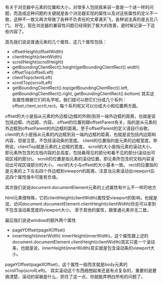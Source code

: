 有关于浏览器中元素的位置和大小，对很多人包括我来说一直是一个谜一样的问题，而造成这种问题的关键就是各个浏览器实现的属性以及对这些属性的定义不一致，这种不一致又再次导致了各种不负责任的文章满天飞，各种说法真的是五花八门。
好在，现在浏览器的兼容性问题已经得到了极大的改善，是时候记录一下这些内容了。


首先我们说说普通元素的几个属性，这几个属性包括：
- offsetHeight(offsetWidth)
- clientHeight(clientWidth)
- scrollHeight(scrollHeight)
- getBoundingClientRect().height(getBoundingClientRect().width) 
- offsetTop(offsetLeft)
- clientTop(clientLeft)
- scrollTop(scrollLeft)
- getBoundingClientRect().top(getBoundingClientRect().left, getBoundingClientRect().right, getBoundingClientRect().bottom)
其实这些属性根据它们的名字呢，我们就可以把它们分成几个系列：offset,client,scrill,rect。每个系列呢又可以分成大小和位置两方面。

offset的大小是指从元素的外边框(边框的外侧)到另一端外边框的距离，也就是说包括边框、内边距、内容。
offset的位置则跟offsetParent有关，指的是从元素的外边框到offsetParent的内边框的距离。至于offsetParent的定义请自行谷歌。
client的大小是指从元素的内边框到另一端内边框的距离，也就是说包括内边距和内容，但是注意，不包括滚动条的宽度。
client的位置指的是元素的边框宽度，举例说，clientTop就是元素的上边框的宽度。
scroll的大小是指元素的滚动大小，即元素所包含的文档内容的总高度，包括看得见的部分和看不见的部分(滚动出可视区域的部分)。
scroll的位置是指元素的滚动位置，即元素所包含的文档内容滚动出可视区域部分的大小。
rect的大小与offset的大小基本一致。
rect的位置指的是元素的上下左右四个外边框到viewport的距离，注意当元素滚动出viewport后这四个属性值中可能有负值。


其次我们说说document.documentElement元素的上述属性有什么不一样的地方

html元素很特殊，它的clientHeight(clientWidth)属性受viewport的影响，也就是说，访问document.documentElement.clientHeight(clientWidth)你总可以拿到不包含滚动条宽度的viewport大小。
至于其他的属性，跟普通元素并无二致。


最后我们说说window的额外两个属性
- pageYOffset(pageXOffset)
- innerHeight(innerWidth)
innerHeight(innerWidth)，这个属性跟上述的document.documentElement.clientHeight(clientWidth)其实只差一个滚动条，也就是说，innerHeight(innerWidth)其实就是包含滚动条的viewport大小。

pageYOffset(pageXOffset)，这个属性一般而言就是body元素的scrollTop(scrollLeft)。
其实滚动这个东西细想起来还是有点复杂的，重要的是要搞清楚，滚动的容器是什么，抓住了这一点，你就能弄明白所有的问题了。